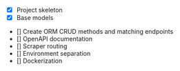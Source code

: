 - [x] Project skeleton
- [x] Base models
- [] Create ORM CRUD methods and matching endpoints
- [] OpenAPI documentation
- [] Scraper routing
- [] Environment separation
- [] Dockerization
